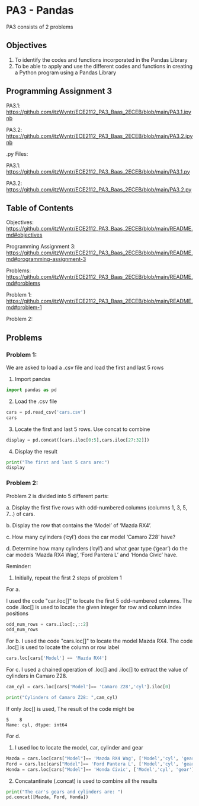 # PA3 - Pandas

PA3 consists of 2 problems

## Objectives

1. To identify the codes and functions incorporated in the Pandas Library
2. To be able to apply and use the different codes and functions in creating a Python program using a
Pandas Library

## Programming Assignment 3

PA3.1: https://github.com/itzWyntr/ECE2112_PA3_Baas_2ECEB/blob/main/PA3.1.ipynb

PA3.2: https://github.com/itzWyntr/ECE2112_PA3_Baas_2ECEB/blob/main/PA3.2.ipynb

.py Files: 

PA3.1: https://github.com/itzWyntr/ECE2112_PA3_Baas_2ECEB/blob/main/PA3.1.py

PA3.2: https://github.com/itzWyntr/ECE2112_PA3_Baas_2ECEB/blob/main/PA3.2.py

## Table of Contents

Objectives: https://github.com/itzWyntr/ECE2112_PA3_Baas_2ECEB/blob/main/README.md#objectives

Programming Assignment 3: https://github.com/itzWyntr/ECE2112_PA3_Baas_2ECEB/blob/main/README.md#programming-assignment-3

Problems: https://github.com/itzWyntr/ECE2112_PA3_Baas_2ECEB/blob/main/README.md#problems

  Problem 1: https://github.com/itzWyntr/ECE2112_PA3_Baas_2ECEB/blob/main/README.md#problem-1
  
  Problem 2: 

## Problems

### Problem 1:

We are asked to load a .csv file and load the first and last 5 rows

1. Import pandas
```python
import pandas as pd
```

2. Load the .csv file
```python
cars = pd.read_csv('cars.csv')
cars
```

3. Locate the first and last 5 rows. Use concat to combine
```python
display = pd.concat([cars.iloc[0:5],cars.iloc[27:32]])
```

4. Display the result
```python
print("The first and last 5 cars are:")
display
```

### Problem 2: 
Problem 2 is divided into 5 different parts:

a. Display the first five rows with odd-numbered columns (columns 1, 3, 5, 7...) of cars.

b. Display the row that contains the ‘Model’ of ‘Mazda RX4’.

c. How many cylinders (‘cyl’) does the car model ‘Camaro Z28’ have?

d. Determine how many cylinders (‘cyl’) and what gear type (‘gear’) do the car models ‘Mazda RX4 Wag’, ‘Ford Pantera L’ and ‘Honda Civic’ have.

Reminder: 

1. Initially, repeat the first 2 steps of problem 1

For a.

I used the code "car.iloc[]" to locate the first 5 odd-numbered columns. The code .iloc[] is used to locate the given integer for row and column index positions
```python
odd_num_rows = cars.iloc[:,::2]
odd_num_rows
```

For b. 
I used the code "cars.loc[]" to locate the model Mazda RX4. The code .loc[] is used to locate the column or row label
```python
cars.loc[cars['Model'] == 'Mazda RX4']
```

For c. 
I used a chained operation of .loc[] and .iloc[] to extract the value of cylinders in Camaro Z28.
```python
cam_cyl = cars.loc[cars['Model']== 'Camaro Z28','cyl'].iloc[0]

print("Cylinders of Camaro Z28: ",cam_cyl)
```
If only .loc[] is used, The result of the code might be 
```
5    8
Name: cyl, dtype: int64
```

For d.
1. I used loc to locate the model, car, cylinder and gear
```python
Mazda = cars.loc[cars["Model"]== 'Mazda RX4 Wag', ['Model','cyl', 'gear']] #For Mazda RX4 Wag
Ford = cars.loc[cars["Model"]== 'Ford Pantera L', ['Model','cyl', 'gear']] #For 'Ford Pantera L'
Honda = cars.loc[cars["Model"]== 'Honda Civic', ['Model','cyl', 'gear']] #For 'Honda Civic'
```
2. Concatantinate (.concat) is used to combine all the results
```python
print("The car's gears and cylinders are: ")
pd.concat([Mazda, Ford, Honda])
```








